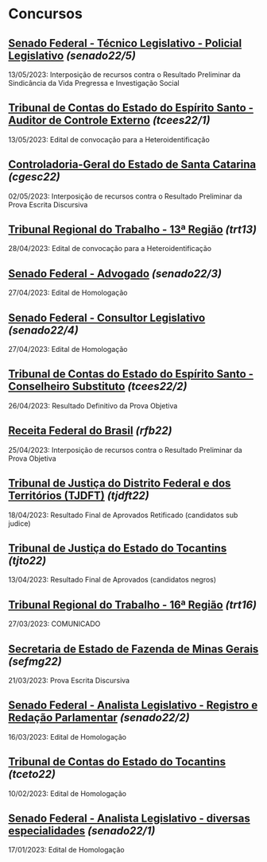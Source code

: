 # Concursos

## [Senado Federal - Técnico Legislativo - Policial Legislativo](./senado22-5/) *(senado22/5)*
13/05/2023: Interposição de recursos contra o Resultado Preliminar da Sindicância da Vida Pregressa e Investigação Social

## [Tribunal de Contas do Estado do Espírito Santo - Auditor de Controle Externo](./tcees22-1/) *(tcees22/1)*
13/05/2023: Edital de convocação para a Heteroidentificação

## [Controladoria-Geral do Estado de Santa Catarina](./cgesc22/) *(cgesc22)*
02/05/2023: Interposição de recursos contra o Resultado Preliminar da Prova Escrita Discursiva

## [Tribunal Regional do Trabalho - 13ª Região](./trt13/) *(trt13)*
28/04/2023: Edital de convocação para a Heteroidentificação

## [Senado Federal - Advogado](./senado22-3/) *(senado22/3)*
27/04/2023: Edital de Homologação

## [Senado Federal - Consultor Legislativo](./senado22-4/) *(senado22/4)*
27/04/2023: Edital de Homologação

## [Tribunal de Contas do Estado do Espírito Santo - Conselheiro Substituto](./tcees22-2/) *(tcees22/2)*
26/04/2023: Resultado Definitivo da Prova Objetiva

## [Receita Federal do Brasil](./rfb22/) *(rfb22)*
25/04/2023: Interposição de recursos contra o Resultado Preliminar da Prova Objetiva

## [Tribunal de Justiça do Distrito Federal e dos Territórios (TJDFT)](./tjdft22/) *(tjdft22)*
18/04/2023: Resultado Final de Aprovados Retificado (candidatos sub judice)

## [Tribunal de Justiça do Estado do Tocantins](./tjto22/) *(tjto22)*
13/04/2023: Resultado Final de Aprovados (candidatos negros)

## [Tribunal Regional do Trabalho - 16ª Região](./trt16/) *(trt16)*
27/03/2023: COMUNICADO

## [Secretaria de Estado de Fazenda de Minas Gerais](./sefmg22/) *(sefmg22)*
21/03/2023: Prova Escrita Discursiva

## [Senado Federal - Analista Legislativo - Registro e Redação Parlamentar](./senado22-2/) *(senado22/2)*
16/03/2023: Edital de Homologação

## [Tribunal de Contas do Estado do Tocantins](./tceto22/) *(tceto22)*
10/02/2023: Edital de Homologação

## [Senado Federal - Analista Legislativo - diversas especialidades](./senado22-1/) *(senado22/1)*
17/01/2023: Edital de Homologação
